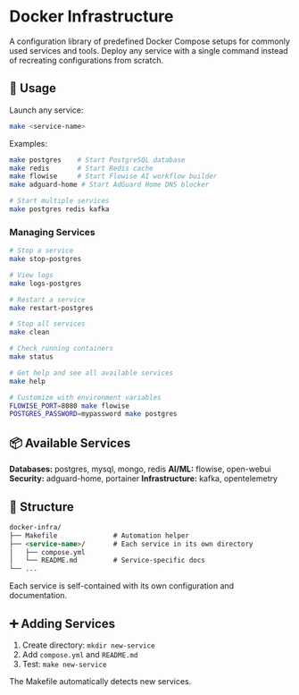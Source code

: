 # Docker Infrastructure

A configuration library of predefined Docker Compose setups for commonly used services and tools. Deploy any service with a single command instead of recreating configurations from scratch.

## 🚀 Usage

Launch any service:

```bash
make <service-name>
```

Examples:

```bash
make postgres    # Start PostgreSQL database
make redis       # Start Redis cache
make flowise     # Start Flowise AI workflow builder
make adguard-home # Start AdGuard Home DNS blocker

# Start multiple services
make postgres redis kafka
```

### Managing Services

```bash
# Stop a service
make stop-postgres

# View logs
make logs-postgres

# Restart a service
make restart-postgres

# Stop all services
make clean

# Check running containers
make status

# Get help and see all available services
make help

# Customize with environment variables
FLOWISE_PORT=8080 make flowise
POSTGRES_PASSWORD=mypassword make postgres
```

## 📦 Available Services

**Databases:** postgres, mysql, mongo, redis
**AI/ML:** flowise, open-webui
**Security:** adguard-home, portainer
**Infrastructure:** kafka, opentelemetry

## 📁 Structure

```md
docker-infra/
├── Makefile              # Automation helper
├── <service-name>/       # Each service in its own directory
│   ├── compose.yml
│   └── README.md         # Service-specific docs
└── ...
```

Each service is self-contained with its own configuration and documentation.

## ➕ Adding Services

1. Create directory: `mkdir new-service`
2. Add `compose.yml` and `README.md`
3. Test: `make new-service`

The Makefile automatically detects new services.
